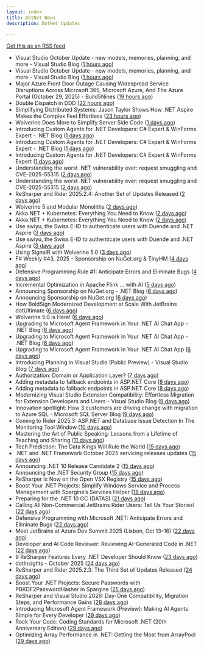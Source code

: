 ```yaml
---
layout: index
title: DotNet News
description: DotNet Updates

---
```


[Get this as an RSS feed](/dotnet.rss)

<!-- news_marker starts -->
- Visual Studio October Update - new models, memories, planning, and more - Visual Studio Blog ([1 hours ago](https://dotnetkicks.com/r/733591?url=https://devblogs.microsoft.com/visualstudio/visual-studio-october-update/))
- Visual Studio October Update - new models, memories, planning, and more - Visual Studio Blog ([1 hours ago](https://dotnetkicks.com/r/733572?url=https://devblogs.microsoft.com/visualstudio/visual-studio-october-update/))
- Major Azure Front Door Outage Causing Widespread Service Disruptions Across Microsoft 365, Microsoft Azure, And The Azure Portal (October 29, 2025)  -  Build5Nines ([19 hours ago](https://dotnetkicks.com/r/733474?url=https://build5nines.com/major-azure-front-door-outage-causing-widespread-service-disruptions-across-microsoft-365-microsoft-azure-and-the-azure-portal-october-29-2025/))
- Double Dispatch in DDD ([22 hours ago](https://dotnetkicks.com/r/733460?url=https://codeopinion.com/double-dispatch-in-ddd/))
- Simplifying Distributed Systems: Jason Taylor Shows How .NET Aspire Makes the Complex Feel Effortless ([23 hours ago](https://blog.jetbrains.com/dotnet/2025/10/29/simplifying-distributed-systems-dotnet-aspire-jason-taylor/))
- Wolverine Does More to Simplify Server Side Code ([1 days ago](https://dotnetkicks.com/r/733412?url=https://jeremydmiller.com/2025/10/28/wolverine-does-more-to-simplify-server-side-code/))
- Introducing Custom Agents for .NET Developers: C# Expert & WinForms Expert - .NET Blog ([1 days ago](https://dotnetkicks.com/r/733409?url=https://devblogs.microsoft.com/dotnet/introducing-custom-agents-for-dotnet-developers-csharp-expert-winforms-expert/))
- Introducing Custom Agents for .NET Developers: C# Expert & WinForms Expert - .NET Blog ([1 days ago](https://dotnetkicks.com/r/733405?url=https://devblogs.microsoft.com/dotnet/introducing-custom-agents-for-dotnet-developers-csharp-expert-winforms-expert/))
- Introducing Custom Agents for .NET Developers: C# Expert & WinForms Expert ([1 days ago](https://devblogs.microsoft.com/dotnet/introducing-custom-agents-for-dotnet-developers-csharp-expert-winforms-expert/))
- Understanding the worst .NET vulnerability ever: request smuggling and CVE-2025-55315 ([2 days ago](https://dotnetkicks.com/r/733349?url=https://andrewlock.net/understanding-the-worst-dotnet-vulnerability-request-smuggling-and-cve-2025-55315/))
- Understanding the worst .NET vulnerability ever: request smuggling and CVE-2025-55315 ([2 days ago](https://andrewlock.net/understanding-the-worst-dotnet-vulnerability-request-smuggling-and-cve-2025-55315/))
- ReSharper and Rider 2025.2.4: Another Set of Updates Released ([2 days ago](https://blog.jetbrains.com/dotnet/2025/10/28/resharper-and-rider-2025-1-4-2/))
- Wolverine 5 and Modular Monoliths ([2 days ago](https://dotnetkicks.com/r/733335?url=https://jeremydmiller.com/2025/10/27/wolverine-5-and-modular-monoliths/))
- Akka.NET + Kubernetes: Everything You Need to Know ([2 days ago](https://dotnetkicks.com/r/733280?url=https://petabridge.com/blog/akkadotnet-guide-to-kubernetes/))
- Akka.NET + Kubernetes: Everything You Need to Know ([2 days ago](https://dotnetkicks.com/r/733275?url=https://petabridge.com/blog/akkadotnet-guide-to-kubernetes/))
- Use swiyu, the Swiss E-ID to authenticate users with Duende and .NET Aspire ([3 days ago](https://dotnetkicks.com/r/733251?url=https://damienbod.com/2025/10/27/use-swiyu-the-swiss-e-id-to-authenticate-users-with-duende-and-net-aspire/))
- Use swiyu, the Swiss E-ID to authenticate users with Duende and .NET Aspire ([3 days ago](https://dotnetkicks.com/r/733244?url=https://damienbod.com/2025/10/27/use-swiyu-the-swiss-e-id-to-authenticate-users-with-duende-and-net-aspire/))
- Using SignalR with Wolverine 5.0 ([3 days ago](https://dotnetkicks.com/r/733223?url=https://jeremydmiller.com/2025/10/26/using-signalr-with-wolverine-5-0/))
- F# Weekly #43, 2025 - Sponsorship on NuGet.org &amp; TinyHM ([4 days ago](https://dotnetkicks.com/r/733220?url=https://sergeytihon.com/2025/10/25/f-weekly-43-2025-sponsorship-on-nuget-org-tinyhm/))
- Defensive Programming Rule #1: Anticipate Errors and Eliminate Bugs ([4 days ago](https://dotnettips.wordpress.com/2025/10/26/defensive-programming-rule-1-anticipate-errors-and-eliminate-bugs/))
- Incremental Optimization in Apache Flink ... with AI ([5 days ago](https://dotnetkicks.com/r/733166?url=https://rion.io/2025/10/24/incremental-optimization-in-apache-flink-with-ai/))
- Announcing Sponsorship on NuGet.org - .NET Blog ([6 days ago](https://dotnetkicks.com/r/733122?url=https://devblogs.microsoft.com/dotnet/announcing-sponsorship-on-nugetdotorg-for-maintainer-appreciation/))
- Announcing Sponsorship on NuGet.org ([6 days ago](https://devblogs.microsoft.com/dotnet/announcing-sponsorship-on-nugetdotorg-for-maintainer-appreciation/))
- How BoldSign Modernized Development at Scale With JetBrains dotUltimate ([6 days ago](https://blog.jetbrains.com/dotnet/2025/10/23/how-boldsign-modernized-development-at-scale-with-jetbrains-dotultimate/))
- Wolverine 5.0 is Here! ([6 days ago](https://dotnetkicks.com/r/733104?url=https://jeremydmiller.com/2025/10/23/wolverine-5-0-is-here/))
- Upgrading to Microsoft Agent Framework in Your .NET AI Chat App - .NET Blog ([6 days ago](https://dotnetkicks.com/r/733085?url=https://devblogs.microsoft.com/dotnet/upgrading-to-microsoft-agent-framework-in-your-dotnet-ai-chat-app/))
- Upgrading to Microsoft Agent Framework in Your .NET AI Chat App - .NET Blog ([6 days ago](https://dotnetkicks.com/r/733075?url=https://devblogs.microsoft.com/dotnet/upgrading-to-microsoft-agent-framework-in-your-dotnet-ai-chat-app/))
- Upgrading to Microsoft Agent Framework in Your .NET AI Chat App ([6 days ago](https://devblogs.microsoft.com/dotnet/upgrading-to-microsoft-agent-framework-in-your-dotnet-ai-chat-app/))
- Introducing Planning in Visual Studio (Public Preview) - Visual Studio Blog ([7 days ago](https://dotnetkicks.com/r/732943?url=https://devblogs.microsoft.com/visualstudio/introducing-planning-in-visual-studio-public-preview/))
- Authorization: Domain or Application Layer? ([7 days ago](https://dotnetkicks.com/r/732935?url=https://codeopinion.com/authorization-domain-or-application-layer/))
- Adding metadata to fallback endpoints in ASP.NET Core ([8 days ago](https://dotnetkicks.com/r/732914?url=https://andrewlock.net/adding-metadata-to-fallback-endpoints-in-aspnetcore/))
- Adding metadata to fallback endpoints in ASP.NET Core ([8 days ago](https://andrewlock.net/adding-metadata-to-fallback-endpoints-in-aspnetcore/))
- Modernizing Visual Studio Extension Compatibility: Effortless Migration for Extension Developers and Users - Visual Studio Blog ([9 days ago](https://dotnetkicks.com/r/732859?url=https://devblogs.microsoft.com/visualstudio/modernizing-visual-studio-extension-compatibility-effortless-migration-for-extension-developers-and-users/))
- Innovation spotlight: How 3 customers are driving change with migration to Azure SQL - Microsoft SQL Server Blog ([9 days ago](https://dotnetkicks.com/r/732814?url=https://www.microsoft.com/en-us/sql-server/blog/2025/10/20/innovation-spotlight-how-3-customers-are-driving-change-with-migration-to-azure-sql/))
- Coming to Rider 2025.3: ASP.NET and Database Issue Detection In The Monitoring Tool Window ([10 days ago](https://blog.jetbrains.com/dotnet/2025/10/20/rider-2025-3-asp-dotnet-and-database-issue-monitoring/))
- Mastering the Art of Public Speaking: Lessons from a Lifetime of Teaching and Sharing ([11 days ago](https://dotnettips.wordpress.com/2025/10/19/mastering-the-art-of-public-speaking-lessons-from-a-lifetime-of-teaching-and-sharing/))
- Tech Prediction: The Data Kings Will Rule the World ([15 days ago](https://dotnettips.wordpress.com/2025/10/15/tech-prediction-the-data-kings-will-rule-the-world/))
- .NET and .NET Framework October 2025 servicing releases updates ([15 days ago](https://devblogs.microsoft.com/dotnet/dotnet-and-dotnet-framework-october-2025-servicing-updates/))
- Announcing .NET 10 Release Candidate 2 ([15 days ago](https://devblogs.microsoft.com/dotnet/dotnet-10-rc-2/))
- Announcing the .NET Security Group ([15 days ago](https://devblogs.microsoft.com/dotnet/announcing-dotnet-security-group/))
- ReSharper Is Now on the Open VSX Registry ([15 days ago](https://blog.jetbrains.com/dotnet/2025/10/14/resharper-open-vsx/))
- Boost Your .NET Projects: Simplify Windows Service and Process Management with Spargine’s Services Helper ([18 days ago](https://dotnettips.wordpress.com/2025/10/12/boost-your-net-projects-simplify-windows-service-and-process-management-with-spargines-services-helper/))
- Preparing for the .NET 10 GC (DATAS) ([21 days ago](https://devblogs.microsoft.com/dotnet/preparing-for-dotnet-10-gc/))
- Calling All Non-Commercial JetBrains Rider Users: Tell Us Your Stories! ([22 days ago](https://blog.jetbrains.com/dotnet/2025/10/08/calling-all-non-commercial-rider-users/))
- Defensive Programming with Microsoft .NET: Anticipate Errors and Eliminate Bugs ([22 days ago](https://dotnettips.wordpress.com/2025/10/08/defensive-programming-with-microsoft-net-anticipate-errors-and-eliminate-bugs/))
- Meet JetBrains at Azure Dev Summit 2025 (Lisbon, Oct 13–16) ([22 days ago](https://blog.jetbrains.com/dotnet/2025/10/07/meet-jetbrains-at-azure-dev-summit-2025/))
- Developer and AI Code Reviewer: Reviewing AI-Generated Code in .NET ([22 days ago](https://devblogs.microsoft.com/dotnet/developer-and-ai-code-reviewer-reviewing-ai-generated-code-in-dotnet/))
- 9 ReSharper Features Every .NET Developer Should Know ([23 days ago](https://blog.jetbrains.com/dotnet/2025/10/06/9-resharper-features-every-dotnet-developer-should-know/))
- dotInsights  -  October 2025 ([24 days ago](https://blog.jetbrains.com/dotnet/2025/10/06/dotinsights-october-2025/))
- ReSharper and Rider 2025.2.3: The Third Set of Updates Released ([24 days ago](https://blog.jetbrains.com/dotnet/2025/10/06/resharper-and-rider-2025-2-3/))
- Boost Your .NET Projects: Secure Passwords with PBKDF2PasswordHasher in Spargine ([25 days ago](https://dotnettips.wordpress.com/2025/10/05/boost-your-net-projects-secure-passwords-with-pbkdf2passwordhasher-in-spargine/))
- ReSharper and Visual Studio 2026: Day-One Compatibility, Migration Steps, and Performance Gains ([28 days ago](https://blog.jetbrains.com/dotnet/2025/10/02/resharper-and-visual-studio-2026/))
- Introducing Microsoft Agent Framework (Preview): Making AI Agents Simple for Every Developer ([29 days ago](https://devblogs.microsoft.com/dotnet/introducing-microsoft-agent-framework-preview/))
- Rock Your Code: Coding Standards for Microsoft .NET (20th Anniversary Edition) ([29 days ago](https://dotnettips.wordpress.com/2025/10/01/rock-your-code-coding-standards-for-microsoft-net-20th-anniversary-edition/))
- Optimizing Array Performance in .NET: Getting the Most from ArrayPool ([29 days ago](https://dotnettips.wordpress.com/2025/10/01/optimizing-array-performance-in-net-getting-the-most-from-arraypool/))

<!-- news_marker ends -->